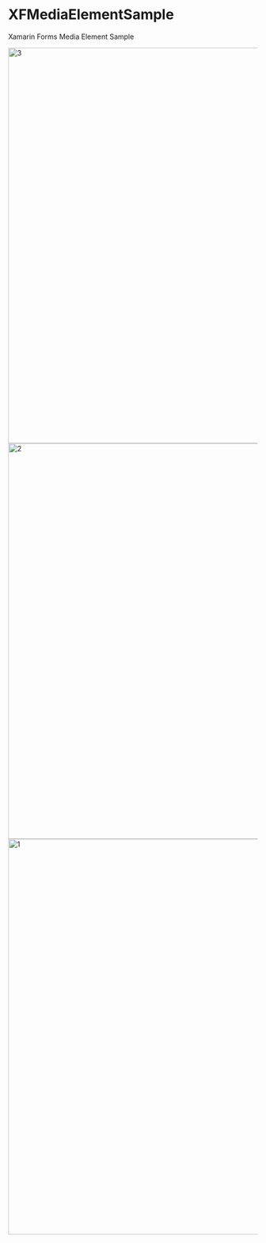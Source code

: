 # XFMediaElementSample
Xamarin Forms Media Element Sample

<img width="798" alt="3" src="https://user-images.githubusercontent.com/48187633/128594338-7f1eda6d-2316-4093-b5f9-a956f184dd98.png">

<img width="798" alt="2" src="https://user-images.githubusercontent.com/48187633/128594438-b5d25cd5-dec0-456a-bbf6-725e605d4500.png">

<img width="798" alt="1" src="https://user-images.githubusercontent.com/48187633/128594481-a8667ef5-b7b6-48a2-adba-fe652d26ab61.png">

